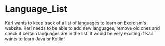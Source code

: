 # Language_List
Karl wants to keep track of a list of languages to learn on Exercism's website. Karl needs to be able to add new languages, remove old ones and check if certain languages are in the list. It would be very exciting if Karl wants to learn Java or Kotlin!
